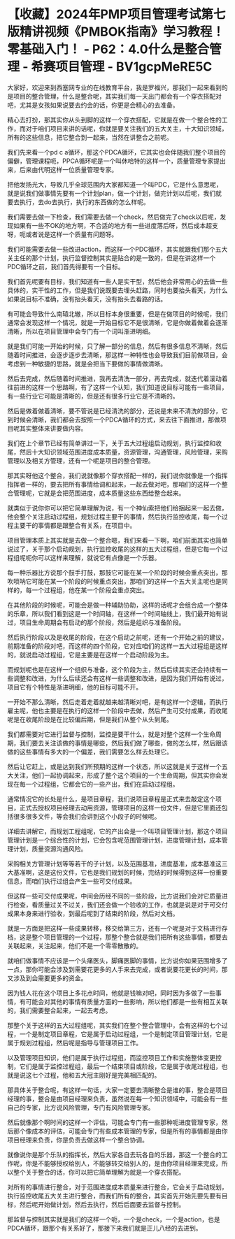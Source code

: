 # 【收藏】2024年PMP项目管理考试第七版精讲视频《PMBOK指南》学习教程！零基础入门！ - P62：4.0什么是整合管理 - 希赛项目管理 - BV1gcpMeRE5C

大家好，欢迎来到西塞网专业的在线教育平台，我是罗福兴，那我们一起来看到的是项目的整合管理，什么是整合呢，其实我们每一天出门都会有一个穿衣搭配对吧，尤其是女孩如果说要去约会的话，你更是会精心的去准备。

精心去打扮，那其实你从头到脚的这样一个穿衣搭配，它就是在做一个整合性的工作，而对于咱们项目来讲的话呢，你就是要关注我们的五大关主，十大知识领域，所有的这些信息，把它整合到一起来，当然在讲整合之前呢。

我们先来看一个pd c a循环，那这个PDCA循环，它其实也会伴随我们整个项目的偏僻，管理课程呃，PPCA循环呢是一个叫休哈特的这样一个，质量管理专家提出来，后来由代明这样一位质量管理专家。

把他发扬光大，导致几乎全球范围内大家都知道一个叫PDC，它是什么意思呢，就是说我们做事情先要有一个计划plan，做一个计划，做完计划以后呢，我们就要去执行，去do去执行，执行的东西做的怎么样呢。

我们需要去做一下检查，我们需要去做一个check，然后做完了check以后呢，发现如果有一些不OK的地方啊，不合适的地方有一些进度落后呀，然后成本超支呀，呃或者说是这样一个质量有问题呀。

我们可能需要去做一些改进action，而这样一个PDC循环，其实就跟我们那个五大关主任的那个计划，执行监督控制其实是贴合的是一致的，但是在讲这样一个PDC循环之前，我们首先得要有一个目标。

我们首先呢要有目标，我们知道有一些人是实干型，然后他会非常用心的去做一些具体的，实干性的工作，但是我们说既要去埋头赶路，同时也要抬头看天，为什么如果说目标不准确，没有抬头看天，没有抬头去看路的话。

有可能会导致什么南辕北辙，所以目标本身很重要，但是在做项目的时候呢，我们通常会发现这样一个情况，就是一开始目标它不是很清晰，它是你做着做着会逐渐清晰，所以在项目管理中会专门有一个词叫渐进明细。

就是我们可能一开始的时候，只了解一部分的信息，然后有很多信息不清晰，然后随着时间推进，会逐步逐步去清晰，那这样一种特性也会导致我们目前做项目，会考虑到一种敏捷的思路，就是会把当下要做的事情做清晰。

然后去完成，然后随着时间推进，我再去清洗一部分，再去完成，就迭代着滚动着往前进的这样一个思路啊，有了这样一个认知，我们知道说目标可能有一些项目，有一些行业它可能是清晰的，但是还有很多行业它是不清晰的。

然后是做着做着清晰，要不管说是已经清洗的部分，还说是未来不清洗的部分，它到时候会清晰，我们都会去按照一个PDCA循环的方式，来去往下面推进，那做项目呢其实整体来讲要做内容。

我们在上个章节已经有简单讲过一下，关于五大过程组启动规划，执行监控和收尾，然后十大知识领域范围进度成本质量，资源管理，沟通管理，风险管理，采购管理以及相关方管理，还有一个呢是项目的整合管理。

那其实呀他这个整合，我们说就像那个穿衣搭配一样的，我们说你就像是一个指挥指挥者一样的，要去把所有事情给调和起来，一起去做对吧，那咱们的这样一个整合管理呢，它就是会把范围进度，成本质量这些东西给整合起来。

就类似于说你你可以把它简单理解为说，有一个神仙索把他们给捆起来一起去做，他会整个关注启动过程组，规划过程主要干的事情，然后执行监控收尾，每一个过程主要干的事情都是跟整合有关系，在项目中。

项目管理本质上其实就是去做一个整合嗯，我们来看一下啊，咱们前面其实也简单说过了，关于那个启动规划，执行监控收尾的这样的五大过程组，但是它每一个过程组呢呃你可以这样来理解，就说它有点像是一个乐器。

每一种乐器比方说那个鼓手打鼓，那鼓它可能在某一个阶段的时候会重点突出，那吹唢呐它可能在某一个阶段的时候重点突出，那咱们的这样一个五大关主呢也是同样的，每一个过程组，他在某一个阶段会重点突出。

在其他阶段的时候呢，可能会是做一种辅助协助，这样的话呢才会组合成一个整体的乐章，所以我们看到这是一个时间轴，在这样一个时间轴线上，我们最开始有说过，项目生命周期会有启动的那个阶段，然后是组织与准备阶段。

然后执行阶段以及是收尾的阶段，在这个启动之前呢，还有一个开始之前的建议，前期准备的阶段对吧，而这样的四个阶段，它对应咱们的这样一五大过程组是这样的，就说启动过程组，它是主要是在这样一个启动阶段为主。

而规划呢也是在这样一个组织与准备，这个阶段为主，然后后续其实还会持续有一些调整和改进，为什么后续还会有这样一些调整和改进，是因为我们开始有说过，项目它有个特性是渐进明细，他的目标可能不开。

一开始不那么清晰，然后走着走着就越来越清晰对吧，是有这样一个逻辑，而执行雇主呢，他也主要是在执行的这样一个阶段中去做，然后产生可交付成果，而收尾呢是在收尾阶段是在比较偏后期，但是我们从整个从头到尾。

我们都需要对它进行监督与控制，监控是要干什么，就是对整个这样一个生命周期，我们要去关注该做的事情是哪些，然后我们做了哪些，做的怎么样，然后跟该做的这些事情有多大的一个偏差，我们需要怎么样去处理它。

然后让它赶上，或是达到我们所预期的这样一个状态，所以这就是关于这样一个五大关注，他们一起协调起来，形成了整个这个项目的一个生命周期，但其实你会发现在每一个过程组，它都会它的一些产出，我们在启动过程组。

通常情况它的长处是什么，是项目章程，我们说项目章程是正式来去敲定这个项目，正式去授权项目经理去动用资源，管理项目的这样一份文件，但是它里面还包括很多很多文件，等会我们会讲到这个小段子的时候呢。

详细去讲解它，而规划工程组呢，它的产出会是一个叫项目管理计划，那这个项目管理计划是一个综合性的计划，它会包含呢范围管理计划，进度管理计划，成本管理计划，质量资源沟通风险。

采购相关方管理计划等等若干的子计划，以及范围基准，进度基准，成本基准这三大基准啊，这是这份文件，它也是我们规划的时候，完结的时候得到这样一份重要信息，而咱们执行过组会产生一些可交付成果。

但这样一些可交付成果呢，中间会历经不同的一些阶段，比方说我们会对它质量进行检查，看质量过关不过关，我们还会做一个验收的工作，也就是说是对于可交付成果本身来进行验收，到最后呢到了结束的阶段，然后对文档。

就是一方面是把这样一些成果转移，移交给第三方，还有一个呢是对于文档进行存档，这是整个项目管理的一个过程，那整个整合就是我们把所有这些事情，都要去关联起来，关注起来，他们不是一个零零散散的。

就咱们做事情不应该是一个头痛医头，脚痛医脚的事情，比方说你如果范围增多了一点，那你可能会涉及到需要花更多的人手来去完成，或者说要花更长的时间，那又涉及到会需要更多的资金。

因为钱人花在这个项目上多花点时间，他就是钱嘛对吧，同时因为多做了一些事情，有可能会对其他的事情有质量方面的一些影响，所以他们都是一些有相互关联的，我们需要整合起来，一起去考虑。

那整个关于这样的五大过程组呢，其实我们在整个整合管理中，会有这样的七个过程，一个是制定项目章程，它是属于启动过程组，一个是制定项目管理计划，它是属于规划过程组，然后呢是指导与管理项目工作。

以及管理项目知识，他们是属于执行过程组，而监控项目工作和实施整体变更控制，它们是属于监控过程组，最后一个结束项目或阶段，它是属于收尾过程组，也就是说这七个过程，他和五大冠主刚好是完美相匹配的。

那具体关于整合呢，有这样一句话，大家一定要去清晰整合是谁的事，整合是项目经理的事，整合是由项目经理来负责，虽然说在每一个知识领域中，可能会有一些自己的专家，比方说风险管理，专门有风险管理专家。

然后就像那个啊时间的这样一个评估，可能会专门有一些那种呃进度管理专家，然后那个像成本的评估，可能会专门有些成本管理的专家，但是所有的事情都是由你项目经理来负责，你是负责去做这样一个整合协调。

就像说你是那个乐队的指挥长，然后大家各自去玩各自的乐器，那这一个整合的工作呢，你是不能够授权给别人，不能够转交给别人的，是由你项目经理来完成，所以整个关于整合的话，你可以把它简单理解为就是一个穿衣搭配。

对所有的事情进行整合，对于范围进度成本质量来进行整合，它会关于启动规划，执行监控收尾五大关主进行整合，而我们所有的整合，其实首先开始先要先要有目标，然后呢开始做计划，然后去执行，然后后面要去监督与控制。

那监督与控制其实就是我们的这样一个呃，一个是check，一个是action，也是PDCA循环，跟那个有关系好了，那接下来我们就是正儿八经的去进到。

